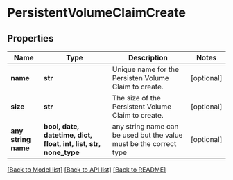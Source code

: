 # PersistentVolumeClaimCreate


## Properties
Name | Type | Description | Notes
------------ | ------------- | ------------- | -------------
**name** | **str** | Unique name for the Persisten Volume Claim to create. | [optional] 
**size** | **str** | The size of the Persistent Volume Claim to create. | [optional] 
**any string name** | **bool, date, datetime, dict, float, int, list, str, none_type** | any string name can be used but the value must be the correct type | [optional]

[[Back to Model list]](../README.md#documentation-for-models) [[Back to API list]](../README.md#documentation-for-api-endpoints) [[Back to README]](../README.md)



